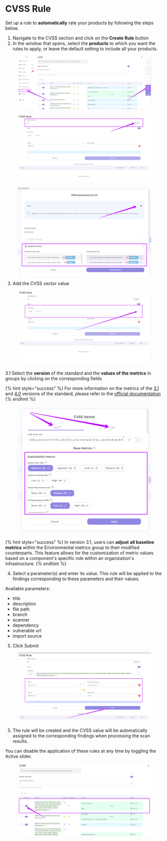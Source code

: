 # CVSS Rule

Set up a rule to **automatically** rate your products by following the steps below.

1. Navigate to the CVSS section and click on the **Create Rule** button
2. In the window that opens, select the **products** to which you want the rules to apply, or leave the default setting to include all your products.

<figure><img src="../../../../.gitbook/assets/image (4) (1) (1) (1) (1) (1) (1).png" alt=""><figcaption></figcaption></figure>

<figure><img src="../../../../.gitbook/assets/cvss2-1.png" alt=""><figcaption></figcaption></figure>

<figure><img src="../../../../.gitbook/assets/cvss2(1).png" alt=""><figcaption></figcaption></figure>

3. Add the CVSS vector value

<figure><img src="../../../../.gitbook/assets/cvss3.png" alt=""><figcaption></figcaption></figure>

3.1 Select the **version** of the standard and the **values of the metrics** in groups by clicking on the corresponding fields

{% hint style="success" %}
For more information on the metrics of the [3.1](https://www.first.org/cvss/v3.1/specification-document) and [4.0](https://www.first.org/cvss/v4.0/specification-document) versions of the standard, please refer to the [official documentation](https://www.first.org/cvss/)
{% endhint %}

<figure><img src="../../../../.gitbook/assets/cvss4.png" alt=""><figcaption></figcaption></figure>

{% hint style="success" %}
In version 3.1, users can **adjust** **all baseline metrics** within the Environmental metrics group to their modified counterparts. This feature allows for the customization of metric values based on a component's specific role within an organization's infrastructure.
{% endhint %}

4. Select a parameter(s) and enter its value. This rule will be applied to the findings corresponding to these parameters and their values.

Available parameters:

* title
* description&#x20;
* file path&#x20;
* branch
* scanner&#x20;
* dependency&#x20;
* vulnerable url&#x20;
* import source

5. Click Submit

<figure><img src="../../../../.gitbook/assets/cvss6.png" alt=""><figcaption></figcaption></figure>

5. The rule will be created and the CVSS value will be automatically assigned to the corresponding findings when processing the scan results.&#x20;

You can disable the application of these rules at any time by toggling the Active slider.

<figure><img src="../../../../.gitbook/assets/cvss6(1).png" alt=""><figcaption></figcaption></figure>

